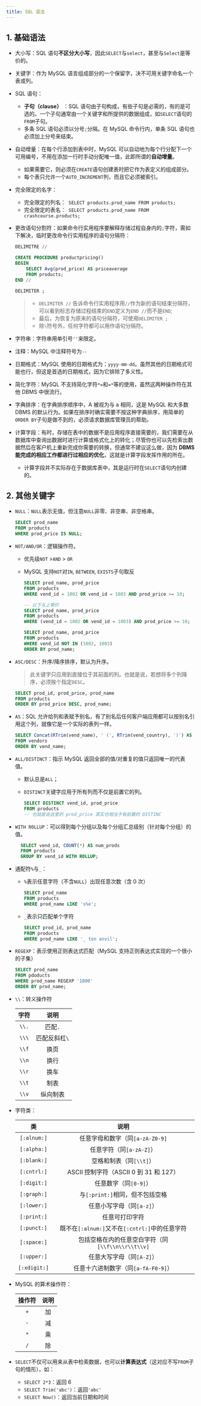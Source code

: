 ```yaml
---
title: SQL 语法
---
```


## 1. 基础语法

- 大小写：SQL 语句**不区分大小写**，因此`SELECT`与`select`，甚至与`Select`是等价的。

- 关键字：作为 MySQL 语言组成部分的一个保留字，决不可用关键字命名一个表或列。

- SQL 语句：

    - **子句（clause）** ：SQL 语句由子句构成，有些子句是必需的，有的是可选的。一个子句通常由一个关键字和所提供的数据组成，如`SELECT`语句的`FROM`子句。
    - 多条 SQL 语句必须以分号`;`分隔。在 MySQL 命令行内，单条 SQL 语句也必须加上分号来结束。

- 自动增量：在每个行添加到表中时，MySQL 可以自动地为每个行分配下一个可用编号，不用在添加一行时手动分配唯一值，此即所谓的**自动增量**。

    - 如果需要它，则必须在`CREATE`语句创建表时把它作为表定义的组成部分。
    - 每个表只允许一个`AUTO_INCREMENT`列，而且它必须被索引。

- 完全限定的名字：

    - 完全限定的列名：`  SELECT products.prod_name FROM products;  `
    - 完全限定的表名：`  SELECT products.prod_name FROM crashcourse.products;  `

- 更改语句分割符：如果命令行实用程序要解释存储过程自身内的`;`字符，需如下解决，临时更改命令行实用程序的语句分隔符：

    ```sql
    DELIMITRE //
    
    CREATE PROCEDURE productpricing()
    BEGIN
    	SELECT Avg(prod_price) AS priceaverage
    	FROM products;
    END //
    
    DELIMITER ;
    ```

    > - `DELIMITER //` 告诉命令行实用程序用`//`作为新的语句结束分隔符，可以看到标志存储过程结束的`END`定义为`END //`而不是`END`;
    > - 最后，为恢复为原来的语句分隔符，可使用`DELIMITER ;`
    > - 除`\`符号外，任何字符都可以用作语句分隔符。

- 字符串：字符串用单引号`''`来限定。

- 注释：MySQL 中注释符号为`--`

- 日期格式：MySQL 使用的日期格式为：`yyyy-mm-dd`。虽然其他的日期格式可能也行，但这是首选的日期格式，因为它排除了多义性。

- 简化字符：MySQL 不支持简化字符`*=`和`=*`等的使用，虽然这两种操作符在其他 DBMS 中很流行。

- 字典排序：在字典排序顺序中，A 被视为与 a 相同，这是 MySQL 和大多数 DBMS 的默认行为。如果在排序时确实需要不按这种字典排序，用简单的`ORDER BY`子句是做不到的，必须请求数据库管理员的帮助。

- 计算字段：有时，存储在表中的数据不是应用程序直接需要的，我们需要在从数据库中查询出数据时进行计算或格式化上的转化；尽管你也可以先检索出数据然后在客户机上重新完成你需要的转换，但通常不建议这么做，因为 **DBMS 能完成的相应工作都进行过相应的优化**，这就是计算字段发挥作用的所在。

    - 计算字段并不实际存在于数据库表中，其是运行时在`SELECT`语句内创建的。

## 2. 其他关键字

- `NULL`：`NULL`表示无值，但注意`NULL`非零、非空串、非空格串。

    ```sql
    SELECT prod_name
    FROM products
    WHERE prod_price IS NULL;
    ```

- `NOT/AND/OR`：逻辑操作符。

    - 优先级`NOT` >`AND` > `OR`

    - MySQL 支持`NOT`对`IN`, `BETWEEN`, `EXISTS`子句取反

        ```sql
        SELECT prod_name, prod_price
        FROM products
        WHERE vend_id = 1002 OR vend_id = 1003 AND prod_price >= 10;
        
        -- 以下与上等价
        SELECT prod_name, prod_price
        FROM products
        WHERE (vend_id = 1002 OR vend_id = 1003) AND prod_price >= 10;
        ```

        ```sql
        SELECT prod_name, prod_price
        FROM products
        WHERE vend_id NOT IN (1002, 1003)
        ORDER BY prod_name;
        ```

- `ASC/DESC`：升序/降序排序，默认为升序。

    > 此关键字只应用到直接位于其前面的列。也就是说，若想将多个列降序，必须挨个指定`DESC`。

    ```sql
    SELECT prod_id, prod_price, prod_name
    FROM products
    ORDER BY prod_price DESC, prod_name;
    ```

- `AS`：SQL 允许给列和表赋予别名，有了别名后任何客户端应用都可以按别名引用这个列，就像它是一个实际的表列一样。

    ```sql
    SELECT Concat(RTrim(vend_name), ' (', RTrim(vend_country), ')') AS vend_title
    FROM vendors
    ORDER BY vend_name;
    ```

- `ALL/DISTINCT`：指示 MySQL 返回全部的值/对重复的值只返回唯一的代表值。

    - 默认总是`ALL`；

    - `DISTINCT`关键字应用于所有列而不仅是前置它的列。

        ```sql
        SELECT DISTINCT vend_id, prod_price
        FROM products
        -- 也就是说这里的 prod_price 其实也相当于有前置的 DISTINC
        ```

- `WITH ROLLUP`：可以得到每个分组以及每个分组汇总级别（针对每个分组）的值。

  ```sql
    SELECT vend_id, COUNT(*) AS num_prods
    FROM products
    GROUP BY vend_id WITH ROLLUP;
  ```
  
- 通配符`%`与`_`：

    - `%`表示任意字符（不含`NULL`）出现任意次数（含 0 次）

        ```sql
        SELECT prod_name
        FROM products
        WHERE prod_name LIKE 's%e';
        ```

    - `_`表示只匹配单个字符

        ```sql
        SELECT prod_id, prod_name
        FROM products
        WHERE prod_name LIKE '_ ton anvil';
        ```

- `REGEXP`：表示使用正则表达式匹配（MySQL 支持正则表达式实现的一个很小的子集）

    ```sql
    SELECT prod_name
    FROM pdoducts
    WHERE prod_name REGEXP '1000'
    ORDER BY prod_name;
    ```

- `\\`：转义操作符

    | 字符  |     说明      |
    | :---: | :-----------: |
    | `\\.` |    匹配`.`    |
    | `\\\` | 匹配反斜杠`\` |
    | `\\f` |     换页      |
    | `\\n` |     换行      |
    | `\\r` |     换车      |
    | `\\t` |     制表      |
    | `\\v` |   纵向制表    |

- 字符类：

    |      类      |                       说明                        |
    | :----------: | :-----------------------------------------------: |
    | `[:alnum:]`  |          任意字母和数字（同`[a-zA-Z0-9]`          |
    | `[:alpha:]`  |             任意字符（同`[a-zA-Z]`）              |
    | `[:blank:]`  |              空格和制表（同`[\\t]`）              |
    | `[:cntrl:]`  |         ASCII 控制字符（ASCII 0 到 31 和 127）         |
    | `[:digit:]`  |               任意数字（同`[0-9]`）               |
    | `[:graph:]`  |          与`[:print:]`相同，但不包括空格          |
    | `[:lower:]`  |             任意小写字母（同`[a-z]`）             |
    | `[:print:]`  |                  任意可打印字符                   |
    | `[:punct:]`  |  既不在`[:alnum:]`又不在`[:cntrl:]`中的任意字符   |
    | `[:space:]`  | 包括空格在内的任意空白字符（同`[\\f\\n\\r\\t\\v]` |
    | `[:upper:]`  |             任意大写字母（同`[A-Z]`）             |
    | `[:xdigit:]` |        任意十六进制数字（同`[a-fA-F0-9]`）        |

- MySQL 的算术操作符：

    | 操作符 | 说明 |
    | :----: | :--: |
    |  `+`   |  加  |
    |  `-`   |  减  |
    |  `*`   |  乘  |
    |  `/`   |  除  |

- `SELECT`不仅可以用来从表中检索数据，也可以**计算表达式**（这对应不写`FROM`子句的情形），如：

    - `SELECT 2*3`：返回 6
    - `SELECT Trim('abc')`：返回`'abc'`
    - `SELECT Now()`：返回当前日期和时间
